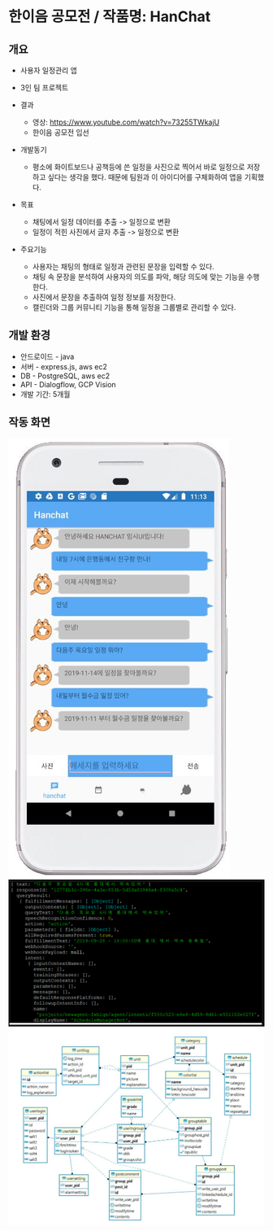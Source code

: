 # 한이음 공모전 / 작품명: HanChat


개요
--------------
- 사용자 일정관리 앱
- 3인 팀 프로젝트
- 결과
  - 영상: https://www.youtube.com/watch?v=73255TWkajU
  - 한이음 공모전 입선

- 개발동기
  - 평소에 화이트보드나 공책등에 쓴 일정을 사진으로 찍어서 바로 일정으로 저장하고 싶다는 생각을 했다. 때문에 팀원과 이 아이디어를 구체화하여 앱을 기획했다.
- 목표
  - 채팅에서 일정 데이터를 추출 -> 일정으로 변환
  - 일정이 적힌 사진에서 글자 추출 -> 일정으로 변환
- 주요기능
  - 사용자는 채팅의 형태로 일정과 관련된 문장을 입력할 수 있다.
  - 채팅 속 문장을 분석하여 사용자의 의도를 파악, 해당 의도에 맞는 기능을 수행한다.
  - 사진에서 문장을 추출하여 일정 정보를 저장한다.
  - 캘린더와 그룹 커뮤니티 기능을 통해 일정을 그룹별로 관리할 수 있다.
  

개발 환경
-----------
- 안드로이드 - java
- 서버 - express.js, aws ec2
- DB - PostgreSQL, aws ec2
- API - Dialogflow, GCP Vision
- 개발 기간: 5개월

작동 화면
-----------
<img src="/sample/appImage.PNG" title="px(픽셀) 크기 설정" alt="앱 이미지"></img><br/>
<img src="/sample/server.PNG" title="px(픽셀) 크기 설정" alt="서버 동작"></img><br/>
<img src="/sample/db.PNG" title="px(픽셀) 크기 설정" alt="데이터베이스"></img><br/>
